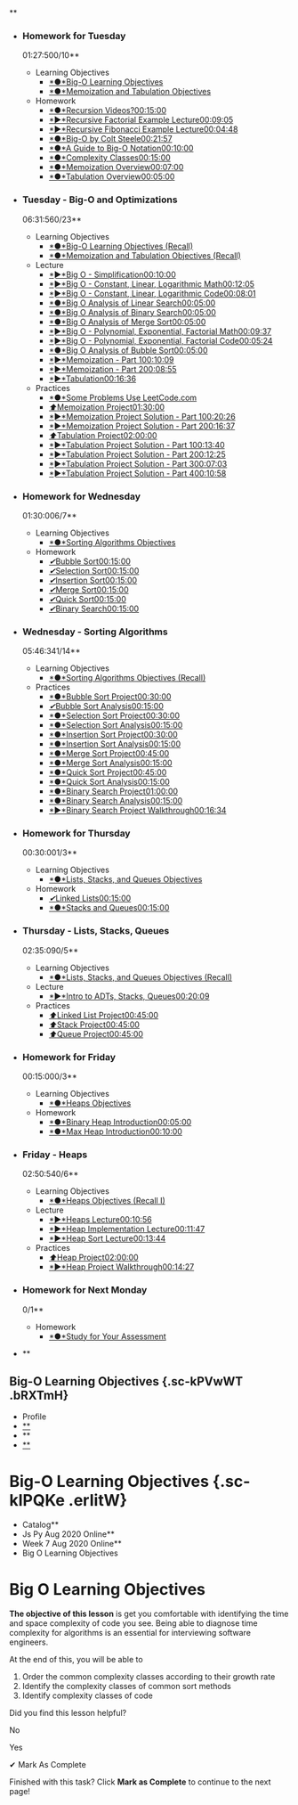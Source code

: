 \*\*

- ### Homework for Tuesday

  01:27:500/10\*\*

  - Learning Objectives
    - [*●*Big-O Learning
      Objectives](https://open.appacademy.io/learn/js-py---aug-2020-online/week-7-aug-2020-online/big-o-learning-objectives)
    - [*●*Memoization and Tabulation
      Objectives](https://open.appacademy.io/learn/js-py---aug-2020-online/week-7-aug-2020-online/memoization-and-tabulation-objectives)
  - Homework
    - [*●*Recursion
      Videos?00:15:00](https://open.appacademy.io/learn/js-py---aug-2020-online/week-7-aug-2020-online/recursion-videos-)
    - [*►*Recursive Factorial Example
      Lecture00:09:05](https://open.appacademy.io/learn/js-py---aug-2020-online/week-7-aug-2020-online/recursive-factorial-example-lecture)
    - [*►*Recursive Fibonacci Example
      Lecture00:04:48](https://open.appacademy.io/learn/js-py---aug-2020-online/week-7-aug-2020-online/recursive-fibonacci-example-lecture)
    - [*●*Big-O by Colt
      Steele00:21:57](https://open.appacademy.io/learn/js-py---aug-2020-online/week-7-aug-2020-online/big-o-by-colt-steele)
    - [*●*A Guide to Big-O
      Notation00:10:00](https://open.appacademy.io/learn/js-py---aug-2020-online/week-7-aug-2020-online/a-guide-to-big-o-notation)
    - [*●*Complexity
      Classes00:15:00](https://open.appacademy.io/learn/js-py---aug-2020-online/week-7-aug-2020-online/complexity-classes)
    - [*●*Memoization
      Overview00:07:00](https://open.appacademy.io/learn/js-py---aug-2020-online/week-7-aug-2020-online/memoization-overview)
    - [*●*Tabulation
      Overview00:05:00](https://open.appacademy.io/learn/js-py---aug-2020-online/week-7-aug-2020-online/tabulation-overview)

- ### Tuesday - Big-O and Optimizations

  06:31:560/23\*\*

  - Learning Objectives
    - [*●*Big-O Learning Objectives
      (Recall)](https://open.appacademy.io/learn/js-py---aug-2020-online/week-7-aug-2020-online/big-o-learning-objectives--recall-)
    - [*●*Memoization and Tabulation Objectives
      (Recall)](https://open.appacademy.io/learn/js-py---aug-2020-online/week-7-aug-2020-online/memoization-and-tabulation-objectives--recall-)
  - Lecture
    - [*►*Big O -
      Simplification00:10:00](https://open.appacademy.io/learn/js-py---aug-2020-online/week-7-aug-2020-online/big-o---simplification)
    - [*►*Big O - Constant, Linear, Logarithmic
      Math00:12:05](https://open.appacademy.io/learn/js-py---aug-2020-online/week-7-aug-2020-online/big-o---constant--linear--logarithmic-math)
    - [*►*Big O - Constant, Linear, Logarithmic
      Code00:08:01](https://open.appacademy.io/learn/js-py---aug-2020-online/week-7-aug-2020-online/big-o---constant--linear--logarithmic-code)
    - [*●*Big O Analysis of Linear
      Search00:05:00](https://open.appacademy.io/learn/js-py---aug-2020-online/week-7-aug-2020-online/big-o-analysis-of-linear-search)
    - [*●*Big O Analysis of Binary
      Search00:05:00](https://open.appacademy.io/learn/js-py---aug-2020-online/week-7-aug-2020-online/big-o-analysis-of-binary-search)
    - [*●*Big O Analysis of Merge
      Sort00:05:00](https://open.appacademy.io/learn/js-py---aug-2020-online/week-7-aug-2020-online/big-o-analysis-of-merge-sort)
    - [*►*Big O - Polynomial, Exponential, Factorial
      Math00:09:37](https://open.appacademy.io/learn/js-py---aug-2020-online/week-7-aug-2020-online/big-o---polynomial--exponential--factorial-math)
    - [*►*Big O - Polynomial, Exponential, Factorial
      Code00:05:24](https://open.appacademy.io/learn/js-py---aug-2020-online/week-7-aug-2020-online/big-o---polynomial--exponential--factorial-code)
    - [*●*Big O Analysis of Bubble
      Sort00:05:00](https://open.appacademy.io/learn/js-py---aug-2020-online/week-7-aug-2020-online/big-o-analysis-of-bubble-sort)
    - [*►*Memoization - Part
      100:10:09](https://open.appacademy.io/learn/js-py---aug-2020-online/week-7-aug-2020-online/memoization---part-1)
    - [*►*Memoization - Part
      200:08:55](https://open.appacademy.io/learn/js-py---aug-2020-online/week-7-aug-2020-online/memoization---part-2)
    - [*►*Tabulation00:16:36](https://open.appacademy.io/learn/js-py---aug-2020-online/week-7-aug-2020-online/tabulation)
  - Practices
    - [*●*Some Problems Use
      LeetCode.com](https://open.appacademy.io/learn/js-py---aug-2020-online/week-7-aug-2020-online/some-problems-use-leetcode-com)
    - [*⬆︎*Memoization
      Project01:30:00](https://open.appacademy.io/learn/js-py---aug-2020-online/week-7-aug-2020-online/memoization-project)
    - [*►*Memoization Project Solution - Part
      100:20:26](https://open.appacademy.io/learn/js-py---aug-2020-online/week-7-aug-2020-online/memoization-project-solution---part-1)
    - [*►*Memoization Project Solution - Part
      200:16:37](https://open.appacademy.io/learn/js-py---aug-2020-online/week-7-aug-2020-online/memoization-project-solution---part-2)
    - [*⬆︎*Tabulation
      Project02:00:00](https://open.appacademy.io/learn/js-py---aug-2020-online/week-7-aug-2020-online/tabulation-project)
    - [*►*Tabulation Project Solution - Part
      100:13:40](https://open.appacademy.io/learn/js-py---aug-2020-online/week-7-aug-2020-online/tabulation-project-solution---part-1)
    - [*►*Tabulation Project Solution - Part
      200:12:25](https://open.appacademy.io/learn/js-py---aug-2020-online/week-7-aug-2020-online/tabulation-project-solution---part-2)
    - [*►*Tabulation Project Solution - Part
      300:07:03](https://open.appacademy.io/learn/js-py---aug-2020-online/week-7-aug-2020-online/tabulation-project-solution---part-3)
    - [*►*Tabulation Project Solution - Part
      400:10:58](https://open.appacademy.io/learn/js-py---aug-2020-online/week-7-aug-2020-online/tabulation-project-solution---part-4)

- ### Homework for Wednesday

  01:30:006/7\*\*

  - Learning Objectives
    - [*●*Sorting Algorithms
      Objectives](https://open.appacademy.io/learn/js-py---aug-2020-online/week-7-aug-2020-online/sorting-algorithms-objectives)
  - Homework
    - [*✔︎*Bubble
      Sort00:15:00](https://open.appacademy.io/learn/js-py---aug-2020-online/week-7-aug-2020-online/bubble-sort)
    - [*✔︎*Selection
      Sort00:15:00](https://open.appacademy.io/learn/js-py---aug-2020-online/week-7-aug-2020-online/selection-sort)
    - [*✔︎*Insertion
      Sort00:15:00](https://open.appacademy.io/learn/js-py---aug-2020-online/week-7-aug-2020-online/insertion-sort)
    - [*✔︎*Merge
      Sort00:15:00](https://open.appacademy.io/learn/js-py---aug-2020-online/week-7-aug-2020-online/merge-sort)
    - [*✔︎*Quick
      Sort00:15:00](https://open.appacademy.io/learn/js-py---aug-2020-online/week-7-aug-2020-online/quick-sort)
    - [*✔︎*Binary
      Search00:15:00](https://open.appacademy.io/learn/js-py---aug-2020-online/week-7-aug-2020-online/binary-search)

- ### Wednesday - Sorting Algorithms

  05:46:341/14\*\*

  - Learning Objectives
    - [*●*Sorting Algorithms Objectives
      (Recall)](https://open.appacademy.io/learn/js-py---aug-2020-online/week-7-aug-2020-online/sorting-algorithms-objectives--recall-)
  - Practices
    - [*●*Bubble Sort
      Project00:30:00](https://open.appacademy.io/learn/js-py---aug-2020-online/week-7-aug-2020-online/bubble-sort-project)
    - [*✔︎*Bubble Sort
      Analysis00:15:00](https://open.appacademy.io/learn/js-py---aug-2020-online/week-7-aug-2020-online/bubble-sort-analysis)
    - [*●*Selection Sort
      Project00:30:00](https://open.appacademy.io/learn/js-py---aug-2020-online/week-7-aug-2020-online/selection-sort-project)
    - [*●*Selection Sort
      Analysis00:15:00](https://open.appacademy.io/learn/js-py---aug-2020-online/week-7-aug-2020-online/selection-sort-analysis)
    - [*●*Insertion Sort
      Project00:30:00](https://open.appacademy.io/learn/js-py---aug-2020-online/week-7-aug-2020-online/insertion-sort-project)
    - [*●*Insertion Sort
      Analysis00:15:00](https://open.appacademy.io/learn/js-py---aug-2020-online/week-7-aug-2020-online/insertion-sort-analysis)
    - [*●*Merge Sort
      Project00:45:00](https://open.appacademy.io/learn/js-py---aug-2020-online/week-7-aug-2020-online/merge-sort-project)
    - [*●*Merge Sort
      Analysis00:15:00](https://open.appacademy.io/learn/js-py---aug-2020-online/week-7-aug-2020-online/merge-sort-analysis)
    - [*●*Quick Sort
      Project00:45:00](https://open.appacademy.io/learn/js-py---aug-2020-online/week-7-aug-2020-online/quick-sort-project)
    - [*●*Quick Sort
      Analysis00:15:00](https://open.appacademy.io/learn/js-py---aug-2020-online/week-7-aug-2020-online/quick-sort-analysis)
    - [*●*Binary Search
      Project01:00:00](https://open.appacademy.io/learn/js-py---aug-2020-online/week-7-aug-2020-online/binary-search-project)
    - [*●*Binary Search
      Analysis00:15:00](https://open.appacademy.io/learn/js-py---aug-2020-online/week-7-aug-2020-online/binary-search-analysis)
    - [*►*Binary Search Project
      Walkthrough00:16:34](https://open.appacademy.io/learn/js-py---aug-2020-online/week-7-aug-2020-online/binary-search-project-walkthrough)

- ### Homework for Thursday

  00:30:001/3\*\*

  - Learning Objectives
    - [*●*Lists, Stacks, and Queues
      Objectives](https://open.appacademy.io/learn/js-py---aug-2020-online/week-7-aug-2020-online/lists--stacks--and-queues-objectives)
  - Homework
    - [*✔︎*Linked
      Lists00:15:00](https://open.appacademy.io/learn/js-py---aug-2020-online/week-7-aug-2020-online/linked-lists)
    - [*●*Stacks and
      Queues00:15:00](https://open.appacademy.io/learn/js-py---aug-2020-online/week-7-aug-2020-online/stacks-and-queues)

- ### Thursday - Lists, Stacks, Queues

  02:35:090/5\*\*

  - Learning Objectives
    - [*●*Lists, Stacks, and Queues Objectives
      (Recall)](https://open.appacademy.io/learn/js-py---aug-2020-online/week-7-aug-2020-online/lists--stacks--and-queues-objectives--recall-)
  - Lecture
    - [*►*Intro to ADTs, Stacks,
      Queues00:20:09](https://open.appacademy.io/learn/js-py---aug-2020-online/week-7-aug-2020-online/intro-to-adts--stacks--queues)
  - Practices
    - [*⬆︎*Linked List
      Project00:45:00](https://open.appacademy.io/learn/js-py---aug-2020-online/week-7-aug-2020-online/linked-list-project)
    - [*⬆︎*Stack
      Project00:45:00](https://open.appacademy.io/learn/js-py---aug-2020-online/week-7-aug-2020-online/stack-project)
    - [*⬆︎*Queue
      Project00:45:00](https://open.appacademy.io/learn/js-py---aug-2020-online/week-7-aug-2020-online/queue-project)

- ### Homework for Friday

  00:15:000/3\*\*

  - Learning Objectives
    - [*●*Heaps
      Objectives](https://open.appacademy.io/learn/js-py---aug-2020-online/week-7-aug-2020-online/heaps-objectives)
  - Homework
    - [*●*Binary Heap
      Introduction00:05:00](https://open.appacademy.io/learn/js-py---aug-2020-online/week-7-aug-2020-online/binary-heap-introduction)
    - [*●*Max Heap
      Introduction00:10:00](https://open.appacademy.io/learn/js-py---aug-2020-online/week-7-aug-2020-online/max-heap-introduction)

- ### Friday - Heaps

  02:50:540/6\*\*

  - Learning Objectives
    - [*●*Heaps Objectives (Recall
      I)](https://open.appacademy.io/learn/js-py---aug-2020-online/week-7-aug-2020-online/heaps-objectives--recall-i-)
  - Lecture
    - [*►*Heaps
      Lecture00:10:56](https://open.appacademy.io/learn/js-py---aug-2020-online/week-7-aug-2020-online/heaps-lecture)
    - [*►*Heap Implementation
      Lecture00:11:47](https://open.appacademy.io/learn/js-py---aug-2020-online/week-7-aug-2020-online/heap-implementation-lecture)
    - [*►*Heap Sort
      Lecture00:13:44](https://open.appacademy.io/learn/js-py---aug-2020-online/week-7-aug-2020-online/heap-sort-lecture)
  - Practices
    - [*⬆︎*Heap
      Project02:00:00](https://open.appacademy.io/learn/js-py---aug-2020-online/week-7-aug-2020-online/heap-project)
    - [*►*Heap Project
      Walkthrough00:14:27](https://open.appacademy.io/learn/js-py---aug-2020-online/week-7-aug-2020-online/heap-project-walkthrough)

- ### Homework for Next Monday

  0/1\*\*

  - Homework
    - [*●*Study for Your
      Assessment](https://open.appacademy.io/learn/js-py---aug-2020-online/week-7-aug-2020-online/study-for-your-assessment)

- \*\*

## Big-O Learning Objectives {.sc-kPVwWT .bRXTmH}

- Profile
- [\*\*](https://launchpass.com/p/app-academy-mentor)
- \*\*
- [\*\*](https://forum.appacademy.io/)

# Big-O Learning Objectives {.sc-kIPQKe .erIitW}

- Catalog\*\*
- Js Py Aug 2020 Online\*\*
- Week 7 Aug 2020 Online\*\*
- Big O Learning Objectives

# Big O Learning Objectives

**The objective of this lesson** is get you comfortable with identifying
the time and space complexity of code you see. Being able to diagnose
time complexity for algorithms is an essential for interviewing software
engineers.

At the end of this, you will be able to

1.  Order the common complexity classes according to their growth rate
2.  Identify the complexity classes of common sort methods
3.  Identify complexity classes of code

Did you find this lesson helpful?

No

Yes

✔︎ Mark As Complete

Finished with this task? Click **Mark as Complete** to continue to the
next page!
